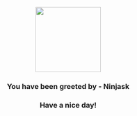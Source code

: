 <p align="center">
            <img src="https://raw.githubusercontent.com/PokeAPI/sprites/master/sprites/pokemon/291.png" width="150" height="150">
          </p>
          <h3 align="center">You have been greeted by - <b>Ninjask</b></h3>
          <h3 align="center">Have a nice day!</h3>
        
